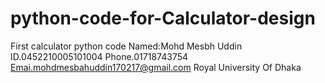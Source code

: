 # python-code-for-Calculator-design
First calculator python code
Named:Mohd Mesbh Uddin
ID.0452210005101004
Phone.01718743754
Emai.mohdmesbahuddin170217@gmail.com
Royal University Of Dhaka
